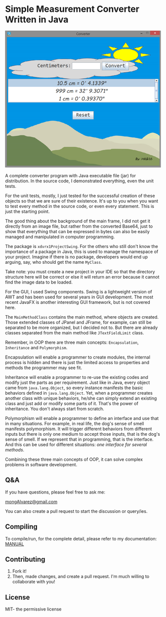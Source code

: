 # Simple Measurement Converter Written in Java

![GUI](resources/sampleGUI_mark5.png)

A complete converter program with Java 
executable file (jar) for distribution. In the source code,
I demonstrated everything, even the unit tests.

For the unit tests, mostly, I just tested for the successful creation
of these objects so that we are sure of their existence.
It's up to you when you want to test
every method in the source code, or even every statement.
This is just the starting point.

The good thing about the background of the main frame, I did not get it
directly from an image file, but rather from the 
converted Base64,
just to show that everything that can be expressed in
bytes can also be easily managed and manipulated in computer programming.

The package is `xdvrx1ProjectSwing`. For the others who still don't know
the importance of a package in Java, this is used to manage the namespace
of your project. Imagine if there is no package, developers would end
up arguing, say, who should get the name `MyClass`. 

Take note: you must create a new project in your IDE so that
the directory structure here will be correct or else it will
return an error because it cannot find the image data to be loaded. 
 
For the GUI, I used Swing components. Swing is a lightweight version of AWT
and has been used for several years in GUI development. The most recent JavaFX
is another interesting GUI framework, but is not covered here.

The `MainMethodClass` contains the main method, where objects
are created. Those extended classes of JPanel and JFrame,
for example, can still be separated
to be more organized, but I decided not to. But there
are already classes separated from the main method like `JTextFieldLimit`
class.

Remember, in OOP there are three main concepts: 
`Encapsulation`, `Inheritance` and `Polymorphism`.

Encapsulation will enable a programmer to create modules, the internal
process is hidden and there is just the limited access to properties and
methods the programmer may see fit.

Inheritance will enable a programmer to re-use the existing codes and modify
just the parts as per requirement. Just like in Java, every object came from
`java.lang.Object`, so every instance manifests the basic behaviors defined in 
`java.lang.Object`. Yet, when a programmer creates another class with unique
behaviors, he/she can simply extend an existing class and just add or modify
some parts of it. That's the power of inheritance. You don't always start 
from scratch.

Polymorphism will enable a programmer to define an interface
and use that in many situations. For example, in real life, the dog's
sense of smell manifests polymorphism. It will trigger different behaviors
from different inputs but there is
only one medium to accept those inputs, that is the dog's sense of smell.
If we represent that in programming, that is the interface. 
And this can be used for different situations: 
*one interface for several methods*.

Combining these three main concepts of OOP, it can solve complex problems
in software development. 

## Q&A

If you have questions, please feel free to ask me: 

<mongAlvarez@gmail.com>
   
You can also create a pull request to start the discussion or query/ies.

## Compiling

To compile/run, for the complete detail, please refer to my documentation:
[MANUAL](https://gist.github.com/xdvrx1/c6e1b7bc41a52f2eb90358a4e6f8589b#file-gist_001-md)

## Contributing

1. Fork it!
2. Then, made changes, and create a pull request. 
I'm much willing to collaborate with you!

## License

MIT- the permissive license
